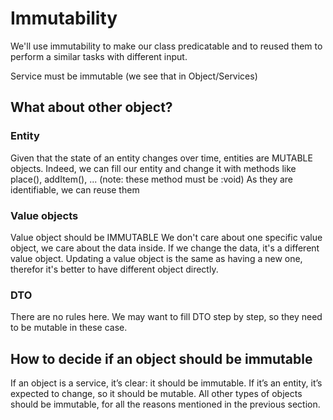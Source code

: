 # Immutability

We'll use immutability to make our class predicatable and to reused them to perform a similar tasks with different input.

Service must be immutable (we see that in Object/Services)

## What about other object?

### Entity

Given that the state of an entity changes over time, entities are MUTABLE objects.
Indeed, we can fill our entity and change it with methods like place(), addItem(), ... (note: these method must be :void)
As they are identifiable, we can reuse them

### Value objects

Value object should be IMMUTABLE
We don't care about one specific value object, we care about the data inside. 
If we change the data, it's a different value object.
Updating a value object is the same as having a new one, therefor it's better to have different object directly.

### DTO

There are no rules here.
We may want to fill DTO step by step, so they need to be mutable in these case.

## How to decide if an object should be immutable

If an object is a service, it’s clear: it should be immutable.
If it’s an entity, it’s expected to change, so it should be mutable. 
All other types of objects should be immutable, for all the reasons mentioned in the previous section.